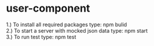 # user-component

1.) To install all required packages type: npm bulid <br />
2.) To start a server with mocked json data type: npm start <br />
3.) To run test type: npm test